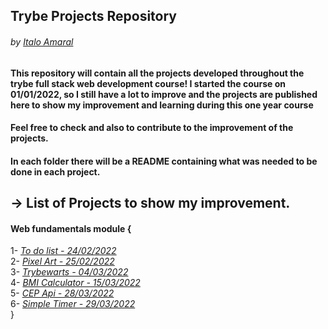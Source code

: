 ## Trybe Projects Repository
###### by _[Italo Amaral](https://www.linkedin.com/in/italo-rockenbach-594082132/)_

##

#### This repository will contain all the projects developed throughout the trybe full stack web development course! I started the course on 01/01/2022, so I still have a lot to improve and the projects are published here to show my improvement and learning during this one year course

#### Feel free to check and also to contribute to the improvement of the projects.

#### In each folder there will be a README containing what was needed to be done in each project.

##  -> List of Projects to show my improvement.
####  Web fundamentals module {
1- _[To do list - 24/02/2022](https://github.com/ItaloRAmaral/Trybe-Projects/tree/master/To-Do-List-Project)_ <br>
2- _[Pixel Art -  25/02/2022](https://github.com/ItaloRAmaral/Trybe-Projects/tree/master/Pixel-Art-Project)_<br>
3- _[Trybewarts - 04/03/2022](https://github.com/ItaloRAmaral/Trybe-Projects/tree/master/Trybewarts-Project)_ <br>
4- _[BMI Calculator - 15/03/2022](https://github.com/ItaloRAmaral/Trybe-Projects/tree/master/BMI-Calculator)_<br>
5- _[CEP Api - 28/03/2022](https://github.com/ItaloRAmaral/Trybe-Projects/tree/master/CEP-Api)_<br>
6- _[Simple Timer - 29/03/2022](https://github.com/ItaloRAmaral/Trybe-Projects/tree/master/Timer)_<br>
}
## 